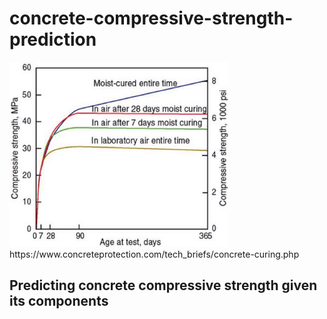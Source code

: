 # concrete-compressive-strength-prediction
<img src="https://github.com/UrielV1/concrete-compressive-strength-prediction/blob/main/concrete1.png" alt="https://github.com/UrielV1/concrete-compressive-strength-prediction/blob/main/concrete1.png" width="350"/>
https://www.concreteprotection.com/tech_briefs/concrete-curing.php



## Predicting concrete compressive strength given its components 
